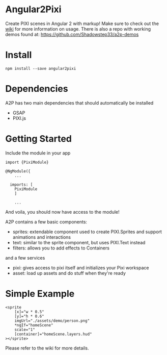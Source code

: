 # Angular2Pixi

Create PIXI scenes in Angular 2 with markup! Make sure to check out the [wiki](https://github.com/Shadowstep33/Angular2Pixi/wiki) for more information on usage. There is also a repo with working demos found at: https://github.com/Shadowstep33/a2p-demos

# Install

```npm install --save angular2pixi```

# Dependencies

A2P has two main dependencies that should automatically be installed

- GSAP
- PIXI.js

# Getting Started

Include the module in your app

```
import {PixiModule}

@NgModule({
	...
	
  imports: [
	PixiModule
	]
	
	...

```

And voila, you should now have access to the module!


A2P contains a few basic components:

- sprites: extendable component used to create PIXI.Sprites and support animations and interactions
- text: similar to the sprite component, but uses PIXI.Text instead
- filters: allows you to add effects to Containers

and a few services

- pixi: gives access to pixi itself and initializes your Pixi workspace
- asset: load up assets and do stuff when they're ready

# Simple Example

```
<sprite
	[x]="w * 0.5"
	[y]="h * 0.6"
	imgUrl="./assets/demo/person.png"
	*ngIf="homeScene"
	scale="1"
	[container]="homeScene.layers.hud"
></sprite>
```

Please refer to the wiki for more details.
